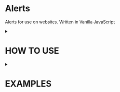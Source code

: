 # Alerts
Alerts for use on websites. Written in Vanilla JavaScript

<details>
<summary><h1>HOW TO USE</h1></summary>

### `Alert(MSG, TYPE, REMOVE TIME, REDIRECT TO);`

<hr>
<details>
<summary><h2>MSG:</h2></summary>

*`string` message to show in alert*

</details>

<details>
<summary><h2>TYPE:</h2></summary>

**default = `0`**

*type of alert:*

- `0` = success
- `1` = error
- `2` = warning
- `3` = info

<details>
<summary><h3>EXAMPLE</h3></summary>

<br>
Code:
<pre>
Alert("Operation successful", 0);
Alert("Password is not correct", 1);
Alert("You have unsaved changes to the project", 2);
Alert("New entry has just been added", 3);
</pre>
Resoult:

<img src="readme-img/type.png">
<br>
</details>

</details>

<details>
<summary><h2>REMOVE TIME:</h2></summary>

**default = 0**

*time after which the alert disappears*

`0` = never disappears

*time in `ms` (the script itself will add an additional 5s for the animation)*

</details>

<details>
<summary><h2>REDIRECT TO:</h2></summary>

**default = ""**

*the location where alert will redirect you when you close it (if it closes itself, it won't redirect you)*

<br>
(the script in this version is currently executing: window.location.href = REDIRECT TO)

In the future, there will be an option for the alert to be displayed on the page to which the alert redirects you

</details>

</details>

<details>
<summary><h1>EXAMPLES</h1></summary>

## Types:

Code:
<pre>
Alert("Operation successful", 0);
Alert("Password is not correct", 1);
Alert("You have unsaved changes to the project", 2);
Alert("New entry has just been added", 3);
</pre>
Resoult:

<img src="readme-img/type.png">

<hr>
<br>

## Time to remove

Code:
<pre>
Alert("Password is not correct", 1, 10000);
</pre>
Resoult:

*the alert will disappear after `10 seconds [1000ms]` (including animations after 15 seconds)*

<img src="readme-img/example0.png">

<hr>
<br>

## Redirect to

Code:
<pre>
Alert("Operation successful", 0, 0, "index.html");
</pre>
Resoult:

*the alert will redirect to `index.html` when you closed it*

<img src="readme-img/example1.png">


</details>